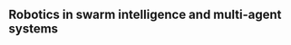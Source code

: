  
 Robotics in swarm intelligence and multi-agent systems
--------------------------------------------------------------------------------

